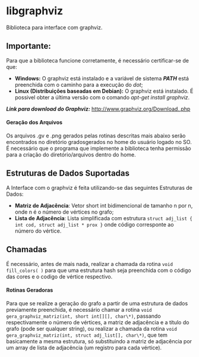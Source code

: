 # libgraphviz
Biblioteca para interface com graphviz.

## Importante:
Para que a biblioteca funcione corretamente, é necessário certificar-se de que:
- **Windows:** O graphviz está instalado e a variável de sistema **_PATH_** está preenchida com o caminho para a execução do *dot*;
- **Linux (Distribuições baseadas em Debian):** O graphviz está instalado. É possivel obter a última versão com o comando *apt-get install graphviz*.

**_Link para download do Graphviz:_** http://www.graphviz.org/Download..php

#### Geração dos Arquivos
Os arquivos .gv e .png gerados pelas rotinas descritas mais abaixo serão encontrados no diretório gradosgerados no home do usuário logado no SO. É necessário que o programa que implemente a biblioteca tenha permissão para a criação do diretório/arquivos dentro do home. 

## Estruturas de Dados Suportadas
A Interface com o graphviz é feita utilizando-se das seguintes Estruturas de Dados:
- **Matriz de Adjacência**: Vetor short int bidimencional de tamanho n por n, onde n é o número de vértices no grafo;
- **Lista de Adjacência**: Lista simplificada com estrutura ```struct adj_list { int cod, struct adj_list * prox }``` onde código corresponte ao número do vértice.

## Chamadas
É necessário, antes de mais nada, realizar a chamada da rotina ```void fill_colors( )``` para que uma estrutura hash seja preenchida com o código das cores e o codigo de vértice respectivo.

#### Rotinas Geradoras
Para que se realize a geração do grafo a partir de uma estrutura de dados previamente preenchida, é necessário chamar a rotina ```void gera_graphviz_matriz(int, short int[][], char\*)```, passando respectivamente o número de vértices, a matriz de adjacência e a título do grafo (pode ser qualquer string), ou realizar a chamada da rotina ```void gera_graphviz_matriz(int, struct adj_list[], char\*)```, que tem basicamente a mesma estrutura, só substituindo a matriz de adjacência por um array de lista de adjacência (um registro para cada vértice). 
